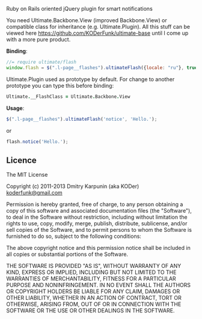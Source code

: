 Ruby on Rails oriented jQuery plugin for smart notifications

You need Ultimate.Backbone.View (improved Backbone.View) or compatible class for inheritance (e.g. Ultimate.Plugin).
All this stuff can be viewed here https://github.com/KODerFunk/ultimate-base until I come up with a more pure product.

**Binding**:

```javascript
//= require ultimate/flash
window.flash = $(".l-page__flashes").ultimateFlash({locale: "ru"}, true);
```

Ultimate.Plugin used as prototype by default. For change to another prototype you can type this before binding:
```coffeescript
Ultimate.__FlashClass = Ultimate.Backbone.View
```

**Usage**:

```javascript
$(".l-page__flashes").ultimateFlash('notice', 'Hello.');
```
or
```javascript
flash.notice('Hello.');
```

## Licence ##

The MIT License

Copyright (c) 2011-2013 Dmitry Karpunin (aka KODer) koderfunk@gmail.com

Permission is hereby granted, free of charge, to any person obtaining a copy
of this software and associated documentation files (the "Software"), to deal
in the Software without restriction, including without limitation the rights
to use, copy, modify, merge, publish, distribute, sublicense, and/or sell
copies of the Software, and to permit persons to whom the Software is
furnished to do so, subject to the following conditions:

The above copyright notice and this permission notice shall be included in
all copies or substantial portions of the Software.

THE SOFTWARE IS PROVIDED "AS IS", WITHOUT WARRANTY OF ANY KIND, EXPRESS OR
IMPLIED, INCLUDING BUT NOT LIMITED TO THE WARRANTIES OF MERCHANTABILITY,
FITNESS FOR A PARTICULAR PURPOSE AND NONINFRINGEMENT. IN NO EVENT SHALL THE
AUTHORS OR COPYRIGHT HOLDERS BE LIABLE FOR ANY CLAIM, DAMAGES OR OTHER
LIABILITY, WHETHER IN AN ACTION OF CONTRACT, TORT OR OTHERWISE, ARISING FROM,
OUT OF OR IN CONNECTION WITH THE SOFTWARE OR THE USE OR OTHER DEALINGS IN
THE SOFTWARE.
